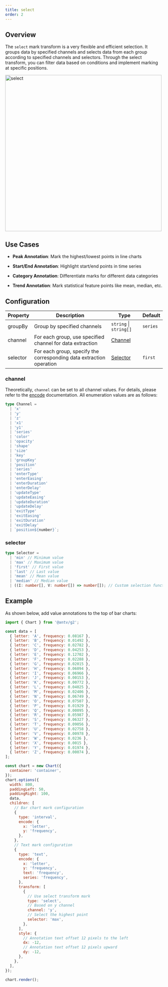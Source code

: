 ```yaml
---
title: select
order: 2
---
```


## Overview

The `select` mark transform is a very flexible and efficient selection. It groups data by specified channels and selects data from each group according to specified channels and selectors. Through the select transform, you can filter data based on conditions and implement marking at specific positions.

<img alt="select" src="https://mdn.alipayobjects.com/huamei_qa8qxu/afts/img/A*LbTfQL1VLtIAAAAAAAAAAAAAemJ7AQ/original" width="500" />

## Use Cases

- **Peak Annotation**: Mark the highest/lowest points in line charts

- **Start/End Annotation**: Highlight start/end points in time series

- **Category Annotation**: Differentiate marks for different data categories

- **Trend Annotation**: Mark statistical feature points like mean, median, etc.

## Configuration

| Property | Description                                                         | Type                   | Default  |
| -------- | ------------------------------------------------------------------- | ---------------------- | -------- |
| groupBy  | Group by specified channels                                         | `string` \| `string[]` | `series` |
| channel  | For each group, use specified channel for data extraction           | [Channel](#channel)    |          |
| selector | For each group, specify the corresponding data extraction operation | [Selector](#selector)  | `first`  |

### channel

Theoretically, `channel` can be set to all channel values. For details, please refer to the [encode](/en/manual/core/encode) documentation. All enumeration values are as follows:

```ts
type Channel =
  | 'x'
  | 'y'
  | 'z'
  | 'x1'
  | 'y1'
  | 'series'
  | 'color'
  | 'opacity'
  | 'shape'
  | 'size'
  | 'key'
  | 'groupKey'
  | 'position'
  | 'series'
  | 'enterType'
  | 'enterEasing'
  | 'enterDuration'
  | 'enterDelay'
  | 'updateType'
  | 'updateEasing'
  | 'updateDuration'
  | 'updateDelay'
  | 'exitType'
  | 'exitEasing'
  | 'exitDuration'
  | 'exitDelay'
  | `position${number}`;
```

### selector

```ts
type Selector =
  | 'min' // Minimum value
  | 'max' // Maximum value
  | 'first' // First value
  | 'last' // Last value
  | 'mean' // Mean value
  | 'median' // Median value
  | ((I: number[], V: number[]) => number[]); // Custom selection function
```

## Example

As shown below, add value annotations to the top of bar charts:

```js | ob { inject: true }
import { Chart } from '@antv/g2';

const data = [
  { letter: 'A', frequency: 0.08167 },
  { letter: 'B', frequency: 0.01492 },
  { letter: 'C', frequency: 0.02782 },
  { letter: 'D', frequency: 0.04253 },
  { letter: 'E', frequency: 0.12702 },
  { letter: 'F', frequency: 0.02288 },
  { letter: 'G', frequency: 0.02015 },
  { letter: 'H', frequency: 0.06094 },
  { letter: 'I', frequency: 0.06966 },
  { letter: 'J', frequency: 0.00153 },
  { letter: 'K', frequency: 0.00772 },
  { letter: 'L', frequency: 0.04025 },
  { letter: 'M', frequency: 0.02406 },
  { letter: 'N', frequency: 0.06749 },
  { letter: 'O', frequency: 0.07507 },
  { letter: 'P', frequency: 0.01929 },
  { letter: 'Q', frequency: 0.00095 },
  { letter: 'R', frequency: 0.05987 },
  { letter: 'S', frequency: 0.06327 },
  { letter: 'T', frequency: 0.09056 },
  { letter: 'U', frequency: 0.02758 },
  { letter: 'V', frequency: 0.00978 },
  { letter: 'W', frequency: 0.0236 },
  { letter: 'X', frequency: 0.0015 },
  { letter: 'Y', frequency: 0.01974 },
  { letter: 'Z', frequency: 0.00074 },
];

const chart = new Chart({
  container: 'container',
});
chart.options({
  width: 800,
  paddingLeft: 50,
  paddingRight: 100,
  data,
  children: [
    // Bar chart mark configuration
    {
      type: 'interval',
      encode: {
        x: 'letter',
        y: 'frequency',
      },
    },
    // Text mark configuration
    {
      type: 'text',
      encode: {
        x: 'letter',
        y: 'frequency',
        text: 'frequency',
        series: 'frequency',
      },
      transform: [
        {
          // Use select transform mark
          type: 'select',
          // Based on y channel
          channel: 'y',
          // Select the highest point
          selector: 'max',
        },
      ],
      style: {
        // Annotation text offset 12 pixels to the left
        dx: -12,
        // Annotation text offset 12 pixels upward
        dy: -12,
      },
    },
  ],
});

chart.render();
```
